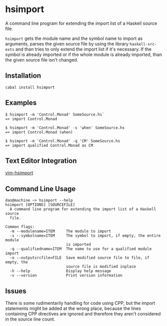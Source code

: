 hsimport
========

A command line program for extending the import list of a Haskell source file.

`hsimport` gets the module name and the symbol name to import as arguments,
parses the given source file by using the library `haskell-src-exts` and than
tries to only extend the import list if it's necessary. If the symbol is already
imported or if the whole module is already imported, than the given source file
isn't changed.

Installation
------------

    cabal install hsimport

Examples
--------

    $ hsimport -m 'Control.Monad' SomeSource.hs`
    => import Control.Monad

    $ hsimport -m 'Control.Monad' -s 'when' SomeSource.hs
    => import Control.Monad (when)

    $ hsimport -m 'Control.Monad' -q 'CM' SomeSource.hs
    => import qualified Control.Monad as CM

Text Editor Integration
-----------------------

[vim-hsimport](<https://github.com/dan-t/vim-hsimport>)

Command Line Usage
------------------

    dan@machine ~> hsimport --help
    hsimport [OPTIONS] [SOURCEFILE]
      A command line program for extending the import list of a Haskell source
      file.
    
    Common flags:
      -m --modulename=ITEM     The module to import
      -s --symbolname=ITEM     The symbol to import, if empty, the entire module
                               is imported
      -q --qualifiedname=ITEM  The name to use for a qualified module import
      -o --outputsrcfile=FILE  Save modified source file to file, if empty, the
                               source file is modified inplace
      -h --help                Display help message
      -v --version             Print version information

Issues
------

There is some rudimentarily handling for code using CPP, but the import statements
might be added at the wrong place, because the lines containing CPP directives
are ignored and therefore they aren't considered in the source line count.
